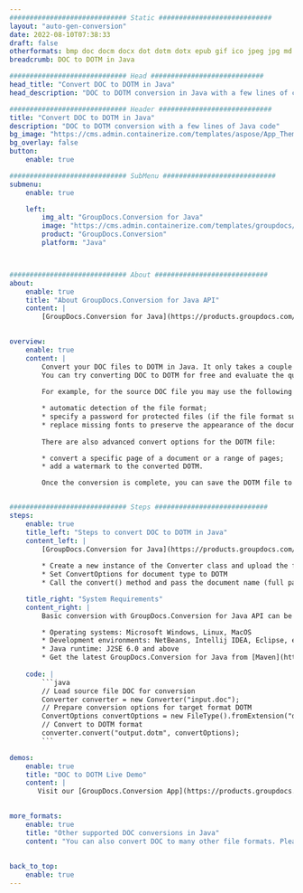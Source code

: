 ```yaml
---
############################# Static ############################
layout: "auto-gen-conversion"
date: 2022-08-10T07:38:33
draft: false
otherformats: bmp doc docm docx dot dotm dotx epub gif ico jpeg jpg md odt ott pdf png psd rtf tex tif tiff txt xps
breadcrumb: DOC to DOTM in Java

############################# Head ############################
head_title: "Convert DOC to DOTM in Java"
head_description: "DOC to DOTM conversion in Java with a few lines of code. Convert over 160 file formats using the GroupDocs document conversion API for Java"

############################# Header ############################
title: "Convert DOC to DOTM in Java"
description: "DOC to DOTM conversion with a few lines of Java code"
bg_image: "https://cms.admin.containerize.com/templates/aspose/App_Themes/V3/images/bg/header1.png"
bg_overlay: false
button:
    enable: true

############################# SubMenu ############################
submenu:
    enable: true

    left:
        img_alt: "GroupDocs.Conversion for Java"
        image: "https://cms.admin.containerize.com/templates/groupdocs/images/product-logos/90x90-noborder/groupdocs-conversion-java.png"
        product: "GroupDocs.Conversion"
        platform: "Java"



############################# About ############################
about:
    enable: true
    title: "About GroupDocs.Conversion for Java API"
    content: |
        [GroupDocs.Conversion for Java](https://products.groupdocs.com/conversion/java/) is an advanced file format conversion API for converting between popular image and document formats such as Microsoft Office, OpenDocument, PDF, HTML, email, CAD. and much more with just a few lines of code. The native API automatically detects the formats of the original documents and offers many options for customizing the converted documents. Along with the function of extracting information from a document, it also supports caching of the conversion results to the local disk by default. However, any type of cache storage can be supported by implementing the appropriate interfaces - Amazon S3, Dropbox, Google Drive, Windows Azure, Reddis, or any others.
    

overview:
    enable: true
    content: |
        Convert your DOC files to DOTM in Java. It only takes a couple of lines of Java code on any platform of your choice, such as Windows, Linux, macOS.
        You can try converting DOC to DOTM for free and evaluate the quality of the conversion results. Along with simple file conversion scripts, you can try more sophisticated options for loading the DOC source file and storing the DOTM output. 
        
        For example, for the source DOC file you may use the following load options:

        * automatic detection of the file format;
        * specify a password for protected files (if the file format supports it);
        * replace missing fonts to preserve the appearance of the document.
        
        There are also advanced convert options for the DOTM file:

        * convert a specific page of a document or a range of pages;
        * add a watermark to the converted DOTM.

        Once the conversion is complete, you can save the DOTM file to your local file path or to any third party storage such as FTP, Amazon S3, Google Drive, Dropbox etc. Please note - to convert DOC to DOTM, you do not need to install any additional software, such as MS Office, Open Office, Adobe Acrobat Reader etc.


############################# Steps ############################
steps:
    enable: true
    title_left: "Steps to convert DOC to DOTM in Java"
    content_left: |
        [GroupDocs.Conversion for Java](https://products.groupdocs.com/conversion/java/) allows developers to easily convert DOC file to DOTM with a few lines of code.
        
        * Create a new instance of the Converter class and upload the file DOC with the full path
        * Set ConvertOptions for document type to DOTM
        * Call the convert() method and pass the document name (full path) and format (DOTM) as a parameter

    title_right: "System Requirements"
    content_right: |
        Basic conversion with GroupDocs.Conversion for Java API can be done with just a few lines of code. Our APIs are supported on all major platforms and operating systems. Before executing the code below, make sure you have the following prerequisites installed on your system.

        * Operating systems: Microsoft Windows, Linux, MacOS
        * Development environments: NetBeans, Intellij IDEA, Eclipse, etc.
        * Java runtime: J2SE 6.0 and above
        * Get the latest GroupDocs.Conversion for Java from [Maven](https://repository.groupdocs.com/webapp/#/artifacts/browse/tree/General/repo/com/groupdocs/groupdocs-conversion)
         
    code: |
        ```java    
        // Load source file DOC for conversion
        Converter converter = new Converter("input.doc");
        // Prepare conversion options for target format DOTM
        ConvertOptions convertOptions = new FileType().fromExtension("dotm").getConvertOptions();
        // Convert to DOTM format
        converter.convert("output.dotm", convertOptions);
        ```

demos:
    enable: true
    title: "DOC to DOTM Live Demo"
    content: |
       Visit our [GroupDocs.Conversion App](https://products.groupdocs.app/conversion/family) website and try DOC to DOTM conversion now. The free demo has the following benefits
          

more_formats:
    enable: true
    title: "Other supported DOC conversions in Java"
    content: "You can also convert DOC to many other file formats. Please see the list below."
       
       
back_to_top:
    enable: true
---
```

